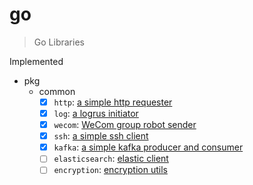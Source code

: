 # go

> Go Libraries

Implemented

- pkg
  - common
    - [x] `http`: [a simple http requester](./pkg/common/http/)
    - [x] `log`: [a logrus initiator](./pkg/common/log/)
    - [x] `wecom`: [WeCom group robot sender](./pkg/common/wecom/)
    - [x] `ssh`: [a simple ssh client](./pkg/common/ssh/)
    - [x] `kafka`: [a simple kafka producer and consumer](./pkg/common/kafka/)
    - [ ] `elasticsearch`: [elastic client](.)
    - [ ] `encryption`: [encryption utils](.)
